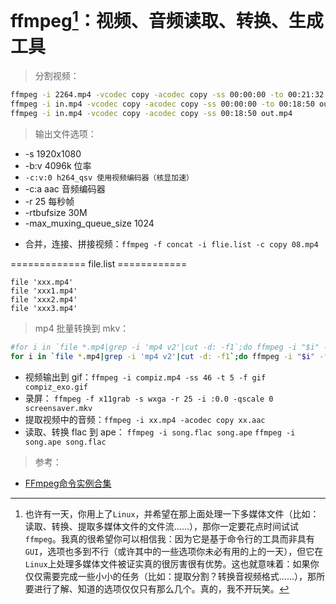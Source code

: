 <link href="../../css/style.css" rel="stylesheet" type="text/css" />

# ffmpeg[^ffmpeg]：视频、音频读取、转换、生成工具

> 分割视频：

```Bash
ffmpeg -i 2264.mp4 -vcodec copy -acodec copy -ss 00:00:00 -to 00:21:32 2264_test.mp4
ffmpeg -i in.mp4 -vcodec copy -acodec copy -ss 00:00:00 -to 00:18:50 out.mp4
ffmpeg -i in.mp4 -vcodec copy -acodec copy -ss 00:18:50 out.mp4
```



> 输出文件选项：

+ -s 1920x1080
+ -b:v 4096k  位率
+ `-c:v:0 h264_qsv 使用视频编码器（核显加速）`
+ -c:a aac 音频编码器
+ -r 25 每秒帧
+ -rtbufsize  30M
+ -max_muxing_queue_size 1024

> 

+ 合并，连接、拼接视频：`ffmpeg -f concat -i flie.list -c copy 08.mp4`

============= file.list ============

```list
file 'xxx.mp4'
file 'xxx1.mp4'
file 'xxx2.mp4'
file 'xxx3.mp4'
```

> mp4 批量转换到 mkv：

```Bash
#for i in `file *.mp4|grep -i 'mp4 v2'|cut -d: -f1`;do ffmpeg -i "$i" -f matroska "`echo $i|sed 's/\.mp4/.mkv/g'`";done
for i in `file *.mp4|grep -i 'mp4 v2'|cut -d: -f1`;do ffmpeg -i "$i" -f matroska "${i%%.*}.mkv";done
```

+ 视频输出到 gif：`ffmpeg -i compiz.mp4 -ss 46 -t 5 -f gif compiz_exo.gif`
+ 录屏： `ffmpeg -f x11grab -s wxga -r 25 -i :0.0 -qscale 0 screensaver.mkv`
+ 提取视频中的音频：`ffmpeg -i xx.mp4 -acodec copy xx.aac`
+ 读取、转换 flac 到 ape： `ffmpeg -i song.flac song.ape` `ffmpeg -i song.ape song.flac`

[^ffmpeg]: 也许有一天，你用上了`Linux`，并希望在那上面处理一下多媒体文件（比如：读取、转换、提取多媒体文件的文件流……），那你一定要花点时间试试`ffmpeg`[^1]。我真的很希望你可以相信我：因为它是基于命令行的工具而非具有`GUI`，选项也多到不行（或许其中的一些选项你未必有用的上的一天），但它在`Linux`上[^2]处理多媒体文件被证实真的很厉害很有优势。这也就意味着：如果你仅仅需要完成一些小小的任务（比如：提取分割？转换音视频格式……），那所要进行了解、知道的选项仅仅只有那么几个。真的，我不开玩笑。

[^4]: 好了，很不好意思，让大家浪费这么多时间来阅读这么些无聊的东西，我只是希望能通过文字传达一点个人的看法而已（毕竟言论自由嘛），还请大家原谅则个……

[^1]: [ffmpeg](https://)

[^2]: 虽然`ffmpeg`是基于`Linux`的，但它也有`Windows`版本的……

> 参考：

+ [FFmpeg命令实例合集](https://blog.csdn.net/yu540135101/article/details/103025957)
